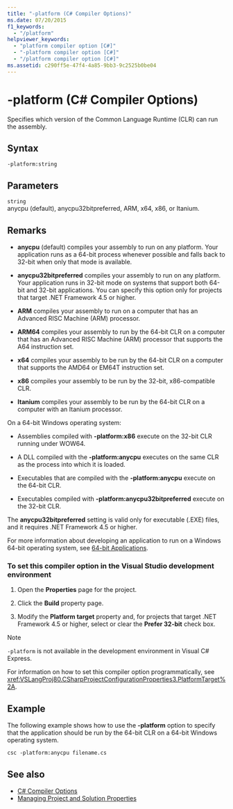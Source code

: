 ```yaml
---
title: "-platform (C# Compiler Options)"
ms.date: 07/20/2015
f1_keywords:
  - "/platform"
helpviewer_keywords:
  - "platform compiler option [C#]"
  - "-platform compiler option [C#]"
  - "/platform compiler option [C#]"
ms.assetid: c290ff5e-47f4-4a85-9bb3-9c2525b0be04
---
```

# -platform (C# Compiler Options)

Specifies which version of the Common Language Runtime (CLR) can run the assembly.

## Syntax

```console
-platform:string
```

## Parameters

`string` \
anycpu (default), anycpu32bitpreferred, ARM, x64, x86, or Itanium.

## Remarks

- **anycpu** (default) compiles your assembly to run on any platform. Your application runs as a 64-bit process whenever possible and falls back to 32-bit when only that mode is available.

- **anycpu32bitpreferred** compiles your assembly to run on any platform. Your application runs in 32-bit mode on systems that support both 64-bit and 32-bit applications. You can specify this option only for projects that target .NET Framework 4.5 or higher.

- **ARM** compiles your assembly to run on a computer that has an Advanced RISC Machine (ARM) processor.

- **ARM64** compiles your assembly to run by the 64-bit CLR on a computer that has an Advanced RISC Machine (ARM) processor that supports the A64 instruction set.

- **x64** compiles your assembly to be run by the 64-bit CLR on a computer that supports the AMD64 or EM64T instruction set.

- **x86** compiles your assembly to be run by the 32-bit, x86-compatible CLR.

- **Itanium** compiles your assembly to be run by the 64-bit CLR on a computer with an Itanium processor.

On a 64-bit Windows operating system:

- Assemblies compiled with **-platform:x86** execute on the 32-bit CLR running under WOW64.

- A DLL compiled with the **-platform:anycpu** executes on the same CLR as the process into which it is loaded.

- Executables that are compiled with the **-platform:anycpu** execute on the 64-bit CLR.

- Executables compiled with **-platform:anycpu32bitpreferred** execute on the 32-bit CLR.

The **anycpu32bitpreferred** setting is valid only for executable (.EXE) files, and it requires .NET Framework 4.5 or higher.

For more information about developing an application to run on a Windows 64-bit operating system, see [64-bit Applications](../../../framework/64-bit-apps.md).

### To set this compiler option in the Visual Studio development environment

1. Open the **Properties** page for the project.

2. Click the **Build** property page.

3. Modify the **Platform target** property and, for projects that target .NET Framework 4.5 or higher, select or clear the **Prefer 32-bit** check box.

> [!NOTE]
> `-platform` is not available in the development environment in Visual C# Express.

For information on how to set this compiler option programmatically, see <xref:VSLangProj80.CSharpProjectConfigurationProperties3.PlatformTarget%2A>.

## Example

The following example shows how to use the **-platform** option to specify that the application should be run by the 64-bit CLR on a 64-bit Windows operating system.

```console
csc -platform:anycpu filename.cs
```

## See also

- [C# Compiler Options](index.md)
- [Managing Project and Solution Properties](/visualstudio/ide/managing-project-and-solution-properties)
